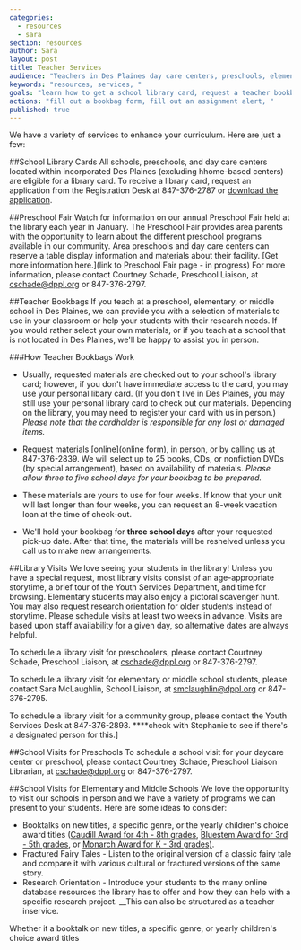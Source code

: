 ```yaml
---
categories: 
  - resources
  - sara
section: resources
author: Sara
layout: post
title: Teacher Services
audience: "Teachers in Des Plaines day care centers, preschools, elementary, or junior highs."
keywords: "resources, services, "
goals: "learn how to get a school library card, request a teacher bookbag, give us an assignment alert, available services (scheduling library tours, school visits), possible learn about classroom sets?"
actions: "fill out a bookbag form, fill out an assignment alert, "
published: true
---
```


We have a variety of services to enhance your curriculum. Here are just a few:

##School Library Cards
All schools, preschools, and day care centers located within incorporated Des Plaines (excluding hhome-based centers) are eligible for a library card. To receive a library card, request an application from the Registration Desk at 847-376-2787 or 
[download the application](http://dppl.org/youth/schoolcard.doc).

##Preschool Fair
Watch for information on our annual Preschool Fair held at the library each year in January. The Preschool Fair provides area parents with the opportunity to learn about the different preschool programs available in our community. Area preschools and day care centers can reserve a table display information and materials about their facility. [Get more information here.](link to Preschool Fair page - in progress) For more information, please contact Courtney Schade, Preschool Liaison, at cschade@dppl.org or 847-376-2797.

##Teacher Bookbags
If you teach at a preschool, elementary, or middle school in Des Plaines, we can provide you with a selection of materials to use in your classroom or help your students with their research needs. If you would rather select your own materials, or if you teach at a school that is not located in Des Plaines, we'll be happy to assist you in person. 

###How Teacher Bookbags Work
- Usually, requested materials are checked out to your school's library card; however, if you don't have immediate access to the card, you may use your personal libary card. (If you don't live in Des Plaines, you may still use your personal library card to check out our materials. Depending on the library, you may need to register your card with us in person.) _Please note that the cardholder is responsible for any lost or damaged items._ 

- Request materials [online](online form), in person, or by calling us at 847-376-2839. We will select up to 25 books, CDs, or nonfiction DVDs (by special arrangement), based on availability of materials. _Please allow three to five school days for your bookbag to be prepared._

- These materials are yours to use for four weeks. If know that your unit will last longer than four weeks, you can request an 8-week vacation loan at the time of check-out.

- We'll hold your bookbag for __three school days__ after your requested pick-up date. After that time, the materials will be reshelved unless you call us to make new arrangements.

##Library Visits
We love seeing your students in the library! Unless you have a special request, most library visits consist of an age-appropriate storytime, a brief tour of the Youth Services Department, and time for browsing. Elementary students may also enjoy a pictoral scavenger hunt. You may also request research orientation for older students instead of storytime. Please schedule visits at least two weeks in advance. Visits are based upon staff availability for a given day, so alternative dates are always helpful.

To schedule a library visit for preschoolers, please contact Courtney Schade, Preschool Liaison, at cschade@dppl.org or 847-376-2797.

To schedule a library visit for elementary or middle school students, please contact Sara McLaughlin, School Liaison, at smclaughlin@dppl.org or 847-376-2795.

To schedule a library visit for a community group, please contact the Youth Services Desk at 847-376-2893. ****check with Stephanie to see if there's a designated person for this.]

##School Visits for Preschools
To schedule a school visit for your daycare center or preschool, please contact Courtney Schade, Preschool Liaison Librarian, at cschade@dppl.org or 847-376-2797.

##School Visits for Elementary and Middle Schools
We love the opportunity to visit our schools in person and we have a variety of programs we can present to your students. Here are some ideas to consider:
- Booktalks on new titles, a specific genre, or the yearly children's choice award titles ([Caudill Award for 4th - 8th grades](Caudill), [Bluestem Award for 3rd - 5th grades](Bluestem), or [Monarch Award for K - 3rd grades)](Monarch).
- Fractured Fairy Tales - Listen to the original version of a classic fairy tale and compare it with various cultural or fractured versions of the same story.
- Research Orientation - Introduce your students to the many online database resources the library has to offer and how they can help with a specific research project. __This can also be structured as a teacher inservice.
 



Whether it a booktalk on new titles, a specific genre, or yearly children's choice award titles










